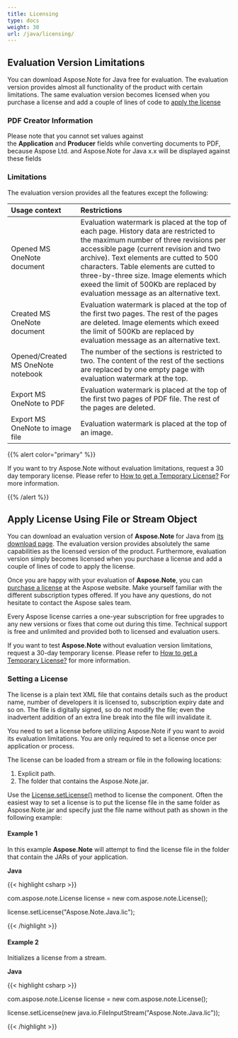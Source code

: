 ```yaml
---
title: Licensing
type: docs
weight: 30
url: /java/licensing/
---
```


## **Evaluation Version Limitations**
You can download Aspose.Note for Java free for evaluation. The evaluation version provides almost all functionality of the product with certain limitations. The same evaluation version becomes licensed when you purchase a license and add a couple of lines of code to [apply the license](http://www.aspose.com/docs/display/NoteJava/Apply+License+Using+File+or+Stream+Object)
### **PDF Creator Information**
Please note that you cannot set values against the **Application** and **Producer** fields while converting documents to PDF, because Aspose Ltd. and Aspose.Note for Java x.x will be displayed against these fields
### **Limitations**
The evaluation version provides all the features except the following:

|**Usage context**|**Restrictions**|
| :- | :- |
|Opened MS OneNote document |Evaluation watermark is placed at the top of each page. History data are restricted to the maximum number of three revisions per accessible page (current revision and two archive). Text elements are cutted to 500 characters. Table elements are cutted to three-by-three size. Image elements which exeed the limit of 500Kb are replaced by evaluation message as an alternative text. |
|Created MS OneNote document |Evaluation watermark is placed at the top of the first two pages. The rest of the pages are deleted. Image elements which exeed the limit of 500Kb are replaced by evaluation message as an alternative text. |
|Opened/Created MS OneNote notebook |The number of the sections is restricted to two. The content of the rest of the sections are replaced by one empty page with evaluation watermark at the top. |
|Export MS OneNote to PDF |Evaluation watermark is placed at the top of the first two pages of PDF file. The rest of the pages are deleted. |
|Export MS OneNote to image file |Evaluation watermark is placed at the top of an image. |
{{% alert color="primary" %}} 

If you want to try Aspose.Note without evaluation limitations, request a 30 day temporary license. Please refer to [How to get a Temporary License?](http://www.aspose.com/corporate/purchase/faqs/temporary-license.aspx) For more information.

{{% /alert %}} 
## **Apply License Using File or Stream Object**
You can download an evaluation version of **Aspose.Note** for Java from [its download page](http://www.aspose.com/downloads/note/java). The evaluation version provides absolutely the same capabilities as the licensed version of the product. Furthermore, evaluation version simply becomes licensed when you purchase a license and add a couple of lines of code to apply the license.

Once you are happy with your evaluation of **Aspose.Note**, you can [purchase a license](http://www.aspose.com/Purchase/Components/Default.aspx) at the Aspose website. Make yourself familiar with the different subscription types offered. If you have any questions, do not hesitate to contact the Aspose sales team.

Every Aspose license carries a one-year subscription for free upgrades to any new versions or fixes that come out during this time. Technical support is free and unlimited and provided both to licensed and evaluation users.

If you want to test **Aspose.Note** without evaluation version limitations, request a 30-day temporary license. Please refer to [How to get a Temporary License?](http://www.aspose.com/corporate/how-to-get-temporary-license.aspx) for more information.
### **Setting a License**
The license is a plain text XML file that contains details such as the product name, number of developers it is licensed to, subscription expiry date and so on. The file is digitally signed, so do not modify the file; even the inadvertent addition of an extra line break into the file will invalidate it.

You need to set a license before utilizing Aspose.Note if you want to avoid its evaluation limitations. You are only required to set a license once per application or process.

The license can be loaded from a stream or file in the following locations:

1. Explicit path.
1. The folder that contains the Aspose.Note.jar.

Use the [License.setLicense()](http://www.aspose.com/api/java/note/com.aspose.note/classes/License) method to license the component. Often the easiest way to set a license is to put the license file in the same folder as Aspose.Note.jar and specify just the file name without path as shown in the following example:
#### **Example 1**
In this example **Aspose.Note** will attempt to find the license file in the folder that contain the JARs of your application.

**Java**

{{< highlight csharp >}}

 com.aspose.note.License license = new com.aspose.note.License();

license.setLicense("Aspose.Note.Java.lic");

{{< /highlight >}}
#### **Example 2**
Initializes a license from a stream.

**Java**

{{< highlight csharp >}}

 com.aspose.note.License license = new com.aspose.note.License();

license.setLicense(new java.io.FileInputStream("Aspose.Note.Java.lic"));

{{< /highlight >}}
